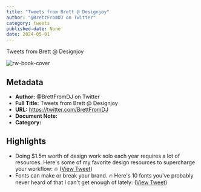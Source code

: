 ```yaml
---
title: "Tweets from Brett @ Designjoy"
author: "@BrettFromDJ on Twitter"
category: tweets
published-date: None
date: 2024-05-01
---
```

Tweets from Brett @ Designjoy

![rw-book-cover](https://pbs.twimg.com/profile_images/1700698481156063233/XR0l15wW.jpg)

## Metadata
- **Author:** @BrettFromDJ on Twitter
- **Full Title:** Tweets from Brett @ Designjoy
- **URL:** https://twitter.com/BrettFromDJ
- **Document Note:** 
- **Category:**

## Highlights
- Doing $1.5m worth of design work solo each year requires a lot of resources.
  Here's some of my favorite design resources to supercharge your workflow: 🔥 ([View Tweet](https://twitter.com/BrettFromDJ/status/1671972914529464320))
- Fonts can make or break your brand. 🔥
  Here's 10 fonts you've probably never heard of that I can't get enough of lately: ([View Tweet](https://twitter.com/BrettFromDJ/status/1672281393303556096))
